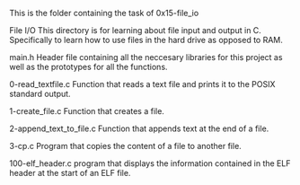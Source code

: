 This is the folder containing the task of 0x15-file_io

File I/O
This directory is for learning about file input and output in C. Specifically to learn how to use files in the hard drive as opposed to RAM.

main.h
Header file containing all the neccesary libraries for this project as well as the prototypes for all the functions.

0-read_textfile.c
Function that reads a text file and prints it to the POSIX standard output.

1-create_file.c
Function that creates a file.

2-append_text_to_file.c
Function that appends text at the end of a file.

3-cp.c
Program that copies the content of a file to another file.

100-elf_header.c
program that displays the information contained in the ELF header at the start of an ELF file.
